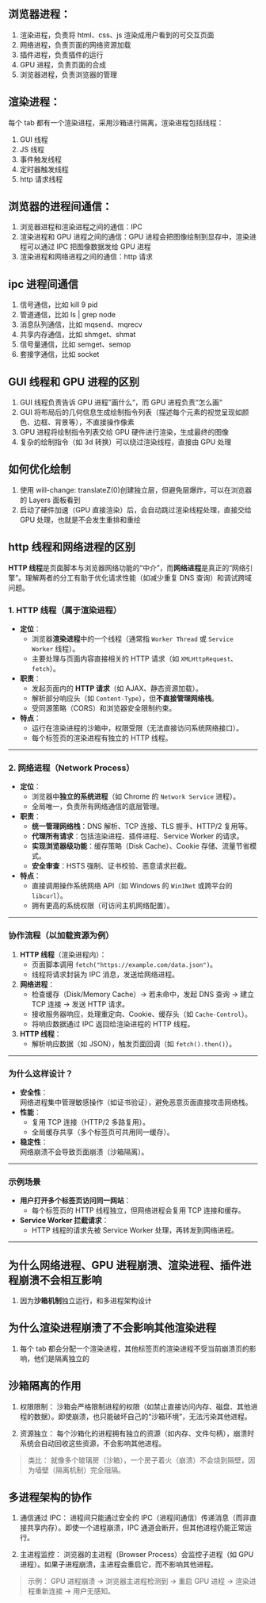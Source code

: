## 浏览器进程：

1.  渲染进程，负责将 html、css、js 渲染成用户看到的可交互页面
2.  网络进程，负责页面的网络资源加载
3.  插件进程，负责插件的运行
4.  GPU 进程，负责页面的合成
5.  浏览器进程，负责浏览器的管理

## 渲染进程：

每个 tab 都有一个渲染进程，采用沙箱进行隔离，渲染进程包括线程：

1.  GUI 线程
2.  JS 线程
3.  事件触发线程
4.  定时器触发线程
5.  http 请求线程

## 浏览器的进程间通信：

1.  浏览器进程和渲染进程之间的通信：IPC
2.  渲染进程和 GPU 进程之间的通信：GPU 进程会把图像绘制到显存中，渲染进程可以通过 IPC 把图像数据发给 GPU 进程
3.  渲染进程和网络进程之间的通信：http 请求

## ipc 进程间通信

1.  信号通信，比如 kill 9 pid
2.  管道通信，比如 ls | grep node
3.  消息队列通信，比如 mqsend、mqrecv
4.  共享内存通信，比如 shmget、shmat
5.  信号量通信，比如 semget、semop
6.  套接字通信，比如 socket

## GUI 线程和 GPU 进程的区别

1.  GUI 线程负责告诉 GPU 进程”画什么“，而 GPU 进程负责“怎么画“
2.  GUI 将布局后的几何信息生成绘制指令列表（描述每个元素的视觉呈现如颜色、边框、背景等），不直接操作像素
3.  GPU 进程将绘制指令列表交给 GPU 硬件进行渲染，生成最终的图像
4.  复杂的绘制指令（如 3d 转换）可以绕过渲染线程，直接由 GPU 处理

## 如何优化绘制

1.  使用 will-change: translateZ(0)创建独立层，但避免层爆炸，可以在浏览器的 Layers 面板看到
2.  启动了硬件加速（GPU 直接渲染）后，会自动跳过渲染线程处理，直接交给 GPU 处理，也就是不会发生重排和重绘

## http 线程和网络进程的区别

**HTTP 线程**是页面脚本与浏览器网络功能的“中介”，而**网络进程**是真正的“网络引擎”。理解两者的分工有助于优化请求性能（如减少重复 DNS 查询）和调试跨域问题。

### **1. HTTP 线程（属于渲染进程）**

- **定位**：
  - 浏览器**渲染进程**中的一个线程（通常指 `Worker Thread` 或 `Service Worker` 线程）。
  - 主要处理与页面内容直接相关的 HTTP 请求（如 `XMLHttpRequest`、`fetch`）。
- **职责**：
  - 发起页面内的 **HTTP 请求**（如 AJAX、静态资源加载）。
  - 解析部分响应头（如 `Content-Type`），但**不直接管理网络栈**。
  - 受同源策略（CORS）和浏览器安全限制约束。
- **特点**：
  - 运行在渲染进程的沙箱中，权限受限（无法直接访问系统网络接口）。
  - 每个标签页的渲染进程有独立的 HTTP 线程。

---

### **2. 网络进程（Network Process）**

- **定位**：
  - 浏览器中**独立的系统进程**（如 Chrome 的 `Network Service` 进程）。
  - 全局唯一，负责所有网络通信的底层管理。
- **职责**：
  - **统一管理网络栈**：DNS 解析、TCP 连接、TLS 握手、HTTP/2 复用等。
  - **代理所有请求**：包括渲染进程、插件进程、Service Worker 的请求。
  - **实现浏览器级功能**：缓存策略（Disk Cache）、Cookie 存储、流量节省模式。
  - **安全审查**：HSTS 强制、证书校验、恶意请求拦截。
- **特点**：
  - 直接调用操作系统网络 API（如 Windows 的 `WinINet` 或跨平台的 `libcurl`）。
  - 拥有更高的系统权限（可访问主机网络配置）。

---

### **协作流程（以加载资源为例）**

1. **HTTP 线程**（渲染进程内）：
   - 页面脚本调用 `fetch("https://example.com/data.json")`。
   - 线程将请求封装为 IPC 消息，发送给网络进程。
2. **网络进程**：
   - 检查缓存（Disk/Memory Cache）→ 若未命中，发起 DNS 查询 → 建立 TCP 连接 → 发送 HTTP 请求。
   - 接收服务器响应，处理重定向、Cookie、缓存头（如 `Cache-Control`）。
   - 将响应数据通过 IPC 返回给渲染进程的 HTTP 线程。
3. **HTTP 线程**：
   - 解析响应数据（如 JSON），触发页面回调（如 `fetch().then()`）。

---

### **为什么这样设计？**

- **安全性**：  
  网络进程集中管理敏感操作（如证书验证），避免恶意页面直接攻击网络栈。
- **性能**：
  - 复用 TCP 连接（HTTP/2 多路复用）。
  - 全局缓存共享（多个标签页可共用同一缓存）。
- **稳定性**：  
  网络崩溃不会导致页面崩溃（沙箱隔离）。

---

### **示例场景**

- **用户打开多个标签页访问同一网站**：
  - 每个标签页的 HTTP 线程独立，但网络进程会复用 TCP 连接和缓存。
- **Service Worker 拦截请求**：
  - HTTP 线程的请求先被 Service Worker 处理，再转发到网络进程。

---

## 为什么网络进程、GPU 进程崩溃、渲染进程、插件进程崩溃不会相互影响

1. 因为**沙箱机制**独立运行，和多进程架构设计

## 为什么渲染进程崩溃了不会影响其他渲染进程

1. 每个 tab 都会分配一个渲染进程，其他标签页的渲染进程不受当前崩溃页的影响，他们是隔离独立的

## 沙箱隔离的作用

1. 权限限制：
   沙箱会严格限制进程的权限（如禁止直接访问内存、磁盘、其他进程的数据）。即使崩溃，也只能破坏自己的“沙箱环境”，无法污染其他进程。

2. 资源独立：
   每个沙箱化的进程拥有独立的资源（如内存、文件句柄），崩溃时系统会自动回收这些资源，不会影响其他进程。

> 类比：
> 就像多个玻璃房（沙箱），一个房子着火（崩溃）不会烧到隔壁，因为墙壁（隔离机制）完全阻隔。

## 多进程架构的协作

1. 通信通过 IPC：
   进程间只能通过安全的 IPC（进程间通信）传递消息（而非直接共享内存）。即使一个进程崩溃，IPC 通道会断开，但其他进程仍能正常运行。

2. 主进程监控：
   浏览器的主进程（Browser Process）会监控子进程（如 GPU 进程）。如果子进程崩溃，主进程会重启它，而不影响其他进程。

> 示例：
> GPU 进程崩溃 → 浏览器主进程检测到 → 重启 GPU 进程 → 渲染进程重新连接 → 用户无感知。
